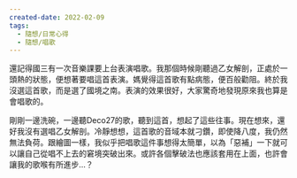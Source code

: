 ```yaml
---
created-date: 2022-02-09
tags:
  - 隨想/日常心得
  - 隨想/唱歌
---
```


還記得國三有一次音樂課要上台表演唱歌。我那個時候剛聽過乙女解剖，正處於一頭熱的狀態，便想著要唱這首表演。媽覺得這首歌有點病態，便百般勸阻。終於我沒選這首歌，而是選了國境之南。表演的效果很好，大家驚奇地發現原來我也算是會唱歌的。

剛剛一邊洗碗，一邊聽Deco27的歌，聽到這首，想起了這些往事。現在想來，還好我沒有選唱乙女解剖。冷靜想想，這首歌的音域本就刁鑽，即使降八度，我仍然無法負荷。跟繪圖一樣，我似乎把唱歌這件事想得太簡單，以為「惡補」一下就可以讓自己從唱不上去的窘境突破出來。或許各個擊破法也應該套用在上面，也許會讓我的歌喉有所進步…？